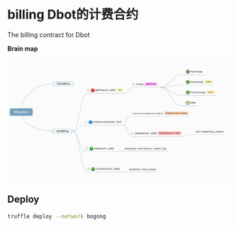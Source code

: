 # billing Dbot的计费合约

The billing contract for Dbot<br/>

**Brain map**

![billing](https://github.com/ATMatrix/dbot-infrastructure/blob/master/billing/pic/billing.jpg)  


## Deploy
```Bash
truffle deploy --network bogong
```
